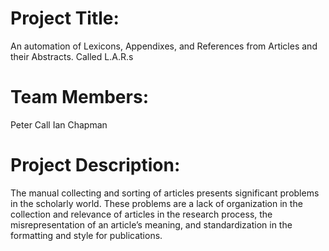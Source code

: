 # Project Title: 
An automation of Lexicons, Appendixes, and References from Articles and their Abstracts. Called L.A.R.s
# Team Members:
Peter Call
Ian Chapman
# Project Description:
The manual collecting and sorting of articles presents significant problems in the scholarly world. These problems are a lack of organization in the collection and relevance of articles in the research process, the misrepresentation of an article’s meaning, and standardization in the formatting and style for publications.
